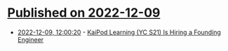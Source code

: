 # [Published on 2022-12-09](index.md)

* [2022-12-09, 12:00:20](https://news.ycombinator.com/item?id=33920330) - [KaiPod Learning (YC S21) Is Hiring a Founding Engineer](https://news.ycombinator.com/item?id=33920330)

